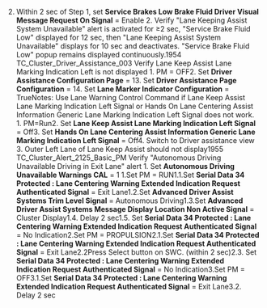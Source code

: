 2. Within 2 sec of Step 1, set **Service Brakes Low Brake Fluid Driver Visual Message Request On Signal** = Enable 2. Verify "Lane Keeping Assist System Unavailable" alert is activated for ≥2 sec, "Service Brake Fluid Low" displayed for 12 sec, then "Lane Keeping Assist System Unavailable" displays for 10 sec and deactivates. "Service Brake Fluid Low" popup remains displayed continuously.1954 TC_Cluster_Driver_Assistance_003 Verify Lane Keep Assist Lane Marking Indication Left is not displayed 1. PM = OFF2. Set **Driver Assistance Configuration Page** = 13. Set **Driver Assistance Page Configuration** = 14. Set **Lane Marker Indicator Configuration** = TrueNotes: Use Lane Warning Control Command if Lane Keep Assist Lane Marking Indication Left Signal or Hands On Lane Centering Assist Information Generic Lane Marking Indication Left Signal does not work. 1. PM=Run2. Set **Lane Keep Assist Lane Marking Indication Left Signal** = Off3. Set **Hands On Lane Centering Assist Information Generic Lane Marking Indication Left Signal** = Off4. Switch to Driver assistance view 3. Outer Left Lane of Lane Keep Assist should not display1955 TC_Cluster_Alert_2125_Basic_PM Verify "Autonomous Driving Unavailable Driving in Exit Lane" alert 1. Set **Autonomous Driving Unavailable Warnings CAL** = 1 1.Set PM = RUN1.1.Set **Serial Data 34 Protected : Lane Centering Warning Extended Indication Request Authenticated Signal** = Exit Lane1.2.Set **Advanced Driver Assist Systems Trim Level Signal** = Autonomous Driving1.3.Set **Advanced Driver Assist Systems Message Display Location Non Active Signal** = Cluster Display1.4. Delay 2 sec1.5. Set **Serial Data 34 Protected : Lane Centering Warning Extended Indication Request Authenticated Signal** = No Indication2.Set PM = PROPULSION2.1.Set **Serial Data 34 Protected : Lane Centering Warning Extended Indication Request Authenticated Signal** = Exit Lane2.2Press Select button on SWC. (within 2 sec)2.3. Set **Serial Data 34 Protected : Lane Centering Warning Extended Indication Request Authenticated Signal** = No Indication3.Set PM = OFF3.1.Set **Serial Data 34 Protected : Lane Centering Warning Extended Indication Request Authenticated Signal** = Exit Lane3.2. Delay 2 sec
